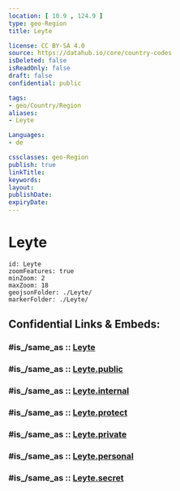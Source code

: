 ```yaml
---
location: [ 10.9 , 124.9 ] 
type: geo-Region
title: Leyte

license: CC BY-SA 4.0
source: https://datahub.io/core/country-codes
isDeleted: false
isReadOnly: false
draft: false
confidential: public

tags:
- geo/Country/Region
aliases:
- Leyte

Languages:
- de

cssclasses: geo-Region
publish: true
linkTitle: 
keywords: 
layout: 
publishDate: 
expiryDate: 
---
```


# Leyte

```leaflet
id: Leyte
zoomFeatures: true 
minZoom: 2 
maxZoom: 18
geojsonFolder: ./Leyte/
markerFolder: ./Leyte/
```


## Confidential Links & Embeds: 

### #is_/same_as :: [Leyte](/_Standards/Earth/Continent/Asia/Asia~South~East/Malay_Archipelago/Philippines/Regions~Philippines/Leyte.md) 

### #is_/same_as :: [Leyte.public](/_public/Earth/Continent/Asia/Asia~South~East/Malay_Archipelago/Philippines/Regions~Philippines/Leyte.public.md) 

### #is_/same_as :: [Leyte.internal](/_internal/Earth/Continent/Asia/Asia~South~East/Malay_Archipelago/Philippines/Regions~Philippines/Leyte.internal.md) 

### #is_/same_as :: [Leyte.protect](/_protect/Earth/Continent/Asia/Asia~South~East/Malay_Archipelago/Philippines/Regions~Philippines/Leyte.protect.md) 

### #is_/same_as :: [Leyte.private](/_private/Earth/Continent/Asia/Asia~South~East/Malay_Archipelago/Philippines/Regions~Philippines/Leyte.private.md) 

### #is_/same_as :: [Leyte.personal](/_personal/Earth/Continent/Asia/Asia~South~East/Malay_Archipelago/Philippines/Regions~Philippines/Leyte.personal.md) 

### #is_/same_as :: [Leyte.secret](/_secret/Earth/Continent/Asia/Asia~South~East/Malay_Archipelago/Philippines/Regions~Philippines/Leyte.secret.md)

